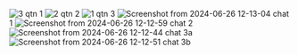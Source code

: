 ![3](https://github.com/olimiemma/All-the-Generated-UIs/assets/98601170/ba75325c-b778-4e4f-accc-b83689b4d60e) qtn 1
![2](https://github.com/olimiemma/All-the-Generated-UIs/assets/98601170/114958ba-4c46-46b9-bf23-3eb0bf8ed5de) qtn 2
![1](https://github.com/olimiemma/All-the-Generated-UIs/assets/98601170/23fa08ef-1738-4a36-abc5-ede08d40384a) qtn 3
![Screenshot from 2024-06-26 12-13-04](https://github.com/olimiemma/All-the-Generated-UIs/assets/98601170/988bdbb8-f774-448b-8844-6c4c33f18e7e) chat 1
![Screenshot from 2024-06-26 12-12-59](https://github.com/olimiemma/All-the-Generated-UIs/assets/98601170/b48e92e2-1fb9-4488-a212-a1b6faaa8018) chat 2
![Screenshot from 2024-06-26 12-12-44](https://github.com/olimiemma/All-the-Generated-UIs/assets/98601170/c76d2421-f200-4f33-839b-2f038a4346f4) chat 3a
![Screenshot from 2024-06-26 12-12-51](https://github.com/olimiemma/All-the-Generated-UIs/assets/98601170/9facf8eb-c0dd-47e1-861d-a3025593c7dd) chat 3b

